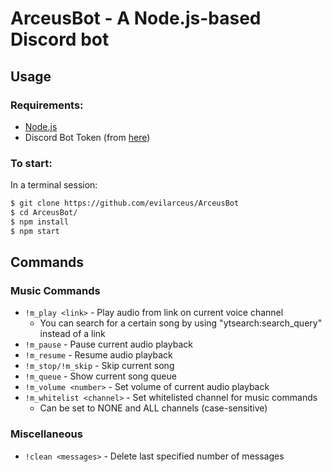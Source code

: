 # ArceusBot - A Node.js-based Discord bot

## Usage
### Requirements:
* [Node.js](https://nodejs.org/en/)
* Discord Bot Token (from [here](https://discordapp.com/developers/applications/me))

### To start:
In a terminal session: 

```bash
$ git clone https://github.com/evilarceus/ArceusBot
$ cd ArceusBot/
$ npm install
$ npm start
```

## Commands
### Music Commands
* ```!m_play <link>``` - Play audio from link on current voice channel
    * You can search for a certain song by using "ytsearch:search_query" instead of a link
* ```!m_pause``` - Pause current audio playback
* ```!m_resume``` - Resume audio playback
* ```!m_stop/!m_skip``` - Skip current song
* ```!m_queue``` - Show current song queue
* ```!m_volume <number>``` - Set volume of current audio playback
* ```!m_whitelist <channel>``` - Set whitelisted channel for music commands
    * Can be set to NONE and ALL channels (case-sensitive)

### Miscellaneous
* ```!clean <messages>``` - Delete last specified number of messages
